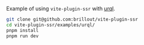Example of using `vite-plugin-ssr` with [urql](https://github.com/FormidableLabs/urql).

```bash
git clone git@github.com:brillout/vite-plugin-ssr
cd vite-plugin-ssr/examples/urql/
pnpm install
pnpm run dev
```
